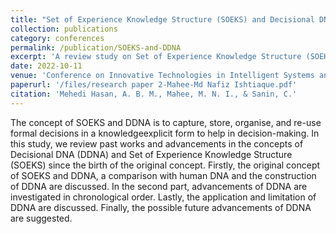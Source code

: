 ```yaml
---
title: "Set of Experience Knowledge Structure (SOEKS) and Decisional DNA (DDNA)—A Review"
collection: publications
category: conferences
permalink: /publication/SOEKS-and-DDNA
excerpt: 'A review study on Set of Experience Knowledge Structure (SOEKS) and Decisional DNA (DDNA)'
date: 2022-10-11
venue: 'Conference on Innovative Technologies in Intelligent Systems and Industrial Applications, Malyasia'
paperurl: '/files/research paper 2-Mahee-Md Nafiz Ishtiaque.pdf'
citation: 'Mehedi Hasan, A. B. M., Mahee, M. N. I., & Sanin, C.'
---
```


The concept of SOEKS and DDNA is to capture, store, organise, and re-use formal decisions in a knowledgeexplicit form to help in decision-making. In this study, we review past works and advancements in the concepts of Decisional DNA (DDNA) and Set of Experience Knowledge Structure (SOEKS) since the birth of the original concept. Firstly, the original concept of SOEKS and DDNA, a comparison with human DNA and the construction of DDNA are discussed. In the second part, advancements of DDNA are investigated in chronological order. Lastly, the application and limitation of DDNA are discussed. Finally, the possible future advancements of DDNA are suggested.
